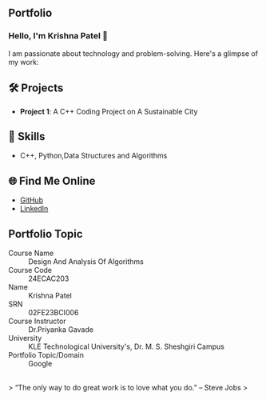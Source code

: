 ## Portfolio

### Hello, I'm Krishna Patel 👋

I am passionate about technology and problem-solving. Here's a glimpse of my work:

## 🛠️ Projects
- **Project 1**: A C++ Coding Project on A Sustainable City


## 🚀 Skills
- C++, Python,Data Structures and Algorithms

## 🌐 Find Me Online
- [GitHub](https://github.com/Krishna2004patel)
- [LinkedIn](https://www.linkedin.com/in/krishna-patel)

## Portfolio Topic

<dl>
<dt>Course Name</dt>
<dd>Design And Analysis Of Algorithms</dd>
<dt>Course Code</dt>
<dd>24ECAC203</dd>
<dt>Name</dt>
<dd>Krishna Patel</dd>
<dt>SRN</dt>
<dd>02FE23BCI006</dd>
<dt>Course Instructor</dt>
<dd>Dr.Priyanka Gavade</dd>
<dt>University</dt>
<dd>KLE Technological University's, Dr. M. S. Sheshgiri Campus</dd>
<dt>Portfolio Topic/Domain</dt>
<dd>Google</dd>
</dl>

<br> 
> “The only way to do great work is to love what you do.” – Steve Jobs
>
